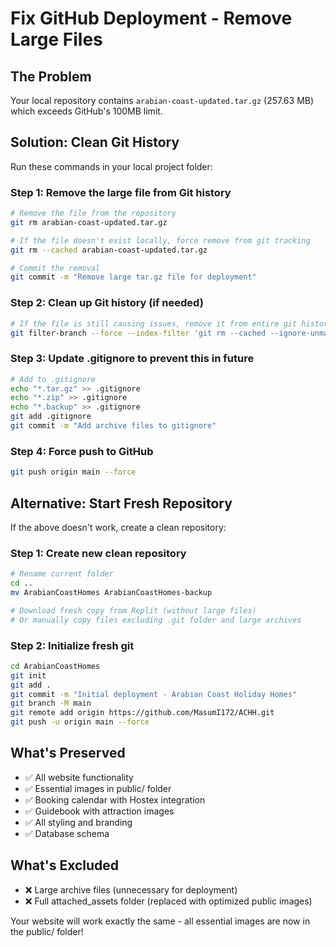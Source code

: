 # Fix GitHub Deployment - Remove Large Files

## The Problem
Your local repository contains `arabian-coast-updated.tar.gz` (257.63 MB) which exceeds GitHub's 100MB limit.

## Solution: Clean Git History

Run these commands in your local project folder:

### Step 1: Remove the large file from Git history
```bash
# Remove the file from the repository
git rm arabian-coast-updated.tar.gz

# If the file doesn't exist locally, force remove from git tracking
git rm --cached arabian-coast-updated.tar.gz

# Commit the removal
git commit -m "Remove large tar.gz file for deployment"
```

### Step 2: Clean up Git history (if needed)
```bash
# If the file is still causing issues, remove it from entire git history
git filter-branch --force --index-filter 'git rm --cached --ignore-unmatch arabian-coast-updated.tar.gz' --prune-empty --tag-name-filter cat -- --all
```

### Step 3: Update .gitignore to prevent this in future
```bash
# Add to .gitignore
echo "*.tar.gz" >> .gitignore
echo "*.zip" >> .gitignore
echo "*.backup" >> .gitignore
git add .gitignore
git commit -m "Add archive files to gitignore"
```

### Step 4: Force push to GitHub
```bash
git push origin main --force
```

## Alternative: Start Fresh Repository

If the above doesn't work, create a clean repository:

### Step 1: Create new clean repository
```bash
# Rename current folder
cd ..
mv ArabianCoastHomes ArabianCoastHomes-backup

# Download fresh copy from Replit (without large files)
# Or manually copy files excluding .git folder and large archives
```

### Step 2: Initialize fresh git
```bash
cd ArabianCoastHomes
git init
git add .
git commit -m "Initial deployment - Arabian Coast Holiday Homes"
git branch -M main
git remote add origin https://github.com/MasumI172/ACHH.git
git push -u origin main --force
```

## What's Preserved
- ✅ All website functionality
- ✅ Essential images in public/ folder
- ✅ Booking calendar with Hostex integration
- ✅ Guidebook with attraction images
- ✅ All styling and branding
- ✅ Database schema

## What's Excluded
- ❌ Large archive files (unnecessary for deployment)
- ❌ Full attached_assets folder (replaced with optimized public images)

Your website will work exactly the same - all essential images are now in the public/ folder!